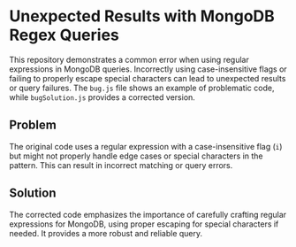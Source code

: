 # Unexpected Results with MongoDB Regex Queries

This repository demonstrates a common error when using regular expressions in MongoDB queries.  Incorrectly using case-insensitive flags or failing to properly escape special characters can lead to unexpected results or query failures. The `bug.js` file shows an example of problematic code, while `bugSolution.js` provides a corrected version.

## Problem
The original code uses a regular expression with a case-insensitive flag (`i`) but might not properly handle edge cases or special characters in the pattern. This can result in incorrect matching or query errors.

## Solution
The corrected code emphasizes the importance of carefully crafting regular expressions for MongoDB, using proper escaping for special characters if needed. It provides a more robust and reliable query.